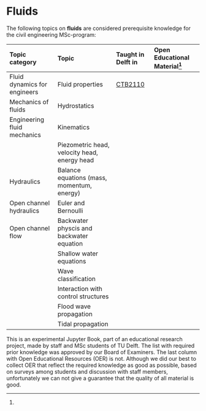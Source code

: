 # Fluids

The following topics on **fluids** are considered prerequisite knowledge for the civil engineering MSc-program:

|Topic category|Topic   |Taught in Delft in  | Open Educational Material[^1]  |
|:------|:--------|:------------------|:---------------------------|
| Fluid dynamics for engineers      | Fluid properties    | [CTB2110](https://studiegids.tudelft.nl/a101_displayCourse.do?course_id=61993)   |
| Mechanics of fluids                     | Hydrostatics                                                                                                            |                                 |
| Engineering fluid mechanics                    | Kinematics                                                                                                            |                                 |
|                    | Piezometric head, velocity head, energy head                                                                                                           |                                 |
| Hydraulics                    | Balance equations (mass, momentum, energy)                                                                                                            |                                 |
| Open channel hydraulics                   | Euler and Bernoulli                                                                                                            |                                 |
| Open channel flow                   | Backwater physcis and backwater equation                                                                                                           |                                 |
|                    | Shallow water equations                                                                                                           |                                 |
|                    | Wave classification                                                                                                           |                                 |
|                    | Interaction with control structures                                                                                                           |                                 |
|                    | Flood wave propagation                                                                                                           |                                 |
|                    | Tidal propagation                                                                                                          |                                 |

[^1]:
This is an experimental Jupyter Book, part of an educational research project, made by staff and MSc students of TU Delft. The list with required prior knowledge was approved by our Board of Examiners. The last column with Open Educational Resources (OER) is not. Although we did our best to collect OER that reflect the required knowledge as good as possible, based on surveys among students and discussion with staff members, unfortunately we can not give a guarantee that the quality of all material is good.
